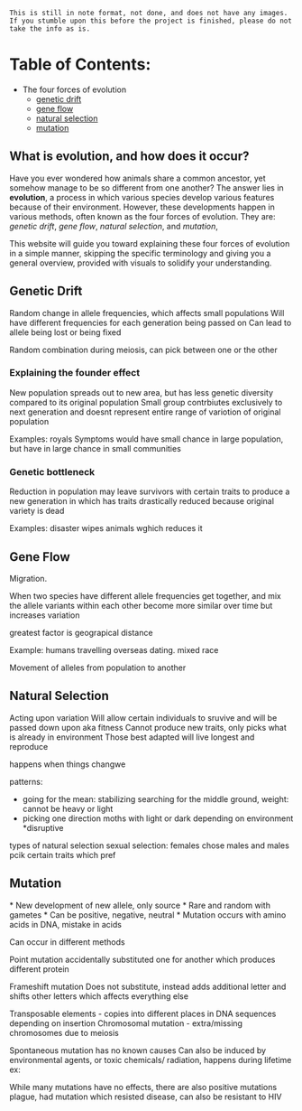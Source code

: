``` 
This is still in note format, not done, and does not have any images. If you stumble upon this before the project is finished, please do not take the info as is.
```

# Table of Contents:
- The four forces of evolution
  - [genetic drift](/unessay#genetic-drift)
  - [gene flow](/unessay#gene-flow)
  - [natural selection](/unessay#natural-selection)
  - [mutation](/unessay#mutation)

## What is evolution, and how does it occur?
Have you ever wondered how animals share a common ancestor, yet somehow manage to be so different from one another? The answer lies in **evolution**, a process in which various species develop various features because of their environment. However, these developments happen in various methods, often known as the four forces of evolution. They are: *genetic drift*, *gene flow*, *natural selection*, and *mutation*, 

This website will guide you toward explaining these four forces of evolution in a simple manner, skipping the specific terminology and giving you a general overview, provided with visuals to solidify your understanding.

<h2 href="#genetic-drift">Genetic Drift </h2>
Random change in allele frequencies, which affects small populations
Will have different frequencies for each generation being passed on
Can lead to allele being lost or being fixed

Random combination during meiosis, can pick between one or the other

<h3>Explaining the founder effect </h3>
New population spreads out to new area, but has less genetic diversity compared to its original population
Small group contrbiutes exclusively to next generation and doesnt represent entire range of variotion of original population

Examples: royals
Symptoms would have small chance in large population, but have in large chance in small communities

<h3>Genetic bottleneck </h3>
Reduction in population may leave survivors with certain traits to produce a new generation in which has traits drastically reduced because original variety is dead

Examples: disaster wipes animals wghich reduces it

<h2 href="#gene-flow">Gene Flow</h2>
Migration.

When two species have different allele frequencies get together, and mix the allele variants within each other
become more similar over time but increases variation

greatest factor is geograpical distance


Example: humans travelling overseas dating. mixed race

Movement of alleles from population to another


<h2 href="#natural-selection">Natural Selection </h2>
Acting upon variation
Will allow certain individuals to sruvive and will be passed down upon aka fitness
Cannot produce new traits, only picks what is already in environment
Those best adapted will live longest and reproduce

happens when things changwe

patterns:
* going for the mean: stabilizing
searching for the middle ground, weight: cannot be heavy or light
* picking one direction
moths with light or dark depending on environment
*disruptive 

types of natural selection
sexual selection: females chose males and males pcik certain traits which pref

<h2 href="#mutation">Mutation </h2>
* New development of new allele, only source
* Rare and random with gametes 
* Can be positive, negative, neutral
* Mutation occurs with amino acids in DNA, mistake in acids

Can occur in different methods

Point mutation
accidentally substituted one for another which produces different protein

Frameshift mutation
Does not substitute, instead adds additional letter and shifts other letters which affects everything else

Transposable elements - copies into different places in DNA sequences depending on insertion
Chromosomal mutation - extra/missing chromosomes due to meiosis

Spontaneous mutation has no known causes
Can also be induced by environmental agents, or toxic chemicals/ radiation, happens during lifetime
ex:

While many mutations have no effects, there are also positive mutations
plague, had mutation which resisted disease, can also be resistant to HIV
